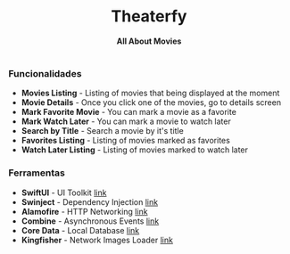 <div align="center"><h1> Theaterfy </h1>
  <strong>All About Movies</strong>
  <br>
  <br>
</div>

<div align="start">
  <h3>Funcionalidades</h3>
  <ul>
    <li><strong>Movies Listing</strong> - Listing of movies that being displayed at the moment</li>
    <li><strong>Movie Details</strong> - Once you click one of the movies, go to details screen</li>
    <li><strong>Mark Favorite Movie</strong> - You can mark a movie as a favorite</li>
    <li><strong>Mark Watch Later</strong> - You can mark a movie to watch later</li>
    <li><strong>Search by Title</strong> - Search a movie by it's title</li>
    <li><strong>Favorites Listing</strong> - Listing of movies marked as favorites</li>
    <li><strong>Watch Later Listing</strong> - Listing of movies marked to watch later</li>
  </ul>
  <h3>Ferramentas</h3>
  <ul>
    <li><strong>SwiftUI</strong> - UI Toolkit <a href="https://developer.apple.com/xcode/swiftui/">link</a></li>
    <li><strong>Swinject</strong> - Dependency Injection <a href="https://github.com/Swinject/Swinject">link</a></li>
    <li><strong>Alamofire</strong> - HTTP Networking <a href="https://github.com/Alamofire/Alamofire">link</a></li>
    <li><strong>Combine</strong> - Asynchronous Events <a href="https://developer.apple.com/documentation/combine">link</a></li>
    <li><strong>Core Data</strong> - Local Database <a href="https://developer.apple.com/documentation/coredata">link</a> </li>
    <li><strong>Kingfisher</strong> - Network Images Loader <a href="https://github.com/onevcat/Kingfisher">link</a></li>
  </ul>
</div>
